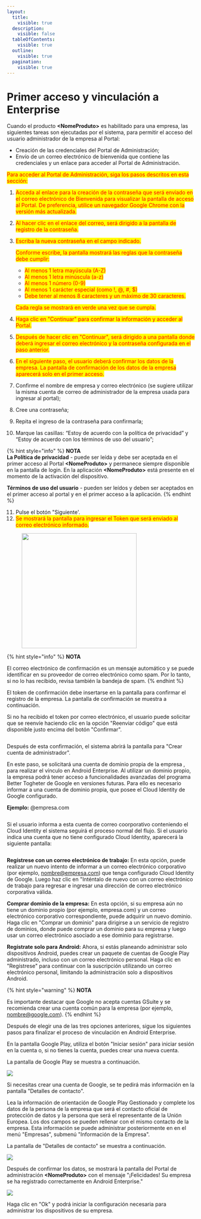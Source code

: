 ```yaml
---
layout:
  title:
    visible: true
  description:
    visible: false
  tableOfContents:
    visible: true
  outline:
    visible: true
  pagination:
    visible: true
---
```


# Primer acceso y vinculación a Enterprise

Cuando el producto **\<NomeProduto>** es habilitado para una empresa, las siguientes tareas son ejecutadas por el sistema, para permitir el acceso del usuario administrador de la empresa al Portal:

* Creación de las credenciales del Portal de Administración;
* Envío de un correo electrónico de bienvenida que contiene las credenciales y un enlace para acceder al Portal de Administración.

<mark style="color:red;">Para acceder al Portal de Administración, siga los pasos descritos en esta sección:</mark>

1. <mark style="color:red;">Acceda al enlace para la creación de la contraseña que será enviado en el correo electrónico de Bienvenida para visualizar la pantalla de acceso al Portal. De preferencia, utilice un navegador Google Chrome con la versión más actualizada.</mark>
2. <mark style="color:red;">Al hacer clic en el enlace del correo, será dirigido a la pantalla de registro de la contraseña.</mark>
3.  <mark style="color:red;">Escriba la nueva contraseña en el campo indicado.</mark>

    <mark style="color:red;">Conforme escribe, la pantalla mostrará las reglas que la contraseña debe cumplir:</mark>

    * <mark style="color:red;">Al menos 1 letra mayúscula (A-Z)</mark>
    * <mark style="color:red;">Al menos 1 letra minúscula (a-z)</mark>
    * <mark style="color:red;">Al menos 1 número (0-9)</mark>
    * <mark style="color:red;">Al menos 1 carácter especial (como !, @, #, $)</mark>
    * <mark style="color:red;">Debe tener al menos 8 caracteres y un máximo de 30 caracteres.</mark>

    <mark style="color:red;">Cada regla se mostrará en verde una vez que se cumpla.</mark>
4. <mark style="color:red;">Haga clic en "Continuar" para confirmar la información y acceder al Portal.</mark>
5. <mark style="color:red;">Después de hacer clic en "Continuar", será dirigido a una pantalla donde deberá ingresar el correo electrónico y la contraseña configurada en el paso anterior.</mark>
6. <mark style="color:red;">En el siguiente paso, el usuario deberá confirmar los datos de la empresa. La pantalla de confirmación de los datos de la empresa aparecerá solo en el primer acceso.</mark>
7. Confirme el nombre de empresa y correo electrónico (se sugiere utilizar la misma cuenta de correo de administrador de la empresa usada para ingresar al portal);&#x20;
8. Cree una contraseña;
9. Repita el ingreso de la contraseña para confirmarla;
10. Marque las casillas: “Estoy de acuerdo con la política de privacidad” y “Estoy de acuerdo con los términos de uso del usuario”;

{% hint style="info" %}
**NOTA**\
**La Política de privacidad** - puede ser leída y debe ser aceptada en el primer acceso al  Portal **\<NomeProduto>** y permanece siempre disponible en la pantalla de login. En la aplicación **\<NomeProduto>** está presente en el momento de la activación del dispositivo.

**Términos de uso del usuario** - pueden ser leídos y deben ser aceptados en el primer acceso al portal y en el primer acceso a la aplicación.
{% endhint %}

11. Pulse el botón "Siguiente'.
12. <mark style="color:red;">Se mostrará la pantalla para ingresar el Token que será enviado al correo electrónico informado.</mark>

<figure><img src="../../.gitbook/assets/image (18).png" alt="" width="308"><figcaption></figcaption></figure>

{% hint style="info" %}
**NOTA**

El correo electrónico de confirmación es un mensaje automático y se puede identificar en su proveedor de correo electrónico como spam. Por lo tanto, si no lo has recibido, revisa también la bandeja de spam.
{% endhint %}

El token de confirmación debe insertarse en la pantalla para confirmar el registro de la empresa. La pantalla de confirmación se muestra a continuación.

Si no ha recibido el token por correo electrónico, el usuario puede solicitar que se reenvíe haciendo clic en la opción "Reenviar código" que está disponible justo encima del botón "Confirmar".

<figure><img src="../../.gitbook/assets/image (19).png" alt=""><figcaption></figcaption></figure>

Después de esta confirmación, el sistema abrirá la pantalla para "Crear cuenta de administrador".&#x20;

En este paso, se solicitará una cuenta de dominio propia de la empresa , para realizar el vínculo en Android Enterprise. Al utilizar un dominio propio, la empresa podrá tener acceso a funcionalidades avanzadas del programa Better Togheter de Google en versiones futuras. Para ello es necesario informar a una cuenta de dominio propia, que posee el Cloud Identity de Google configurado.

**Ejemplo:** @empresa.com

<figure><img src="../../.gitbook/assets/image (5).png" alt=""><figcaption></figcaption></figure>

Si el usuario informa a esta cuenta de correo coorporativo conteniendo el Cloud Identity el sistema seguirá el proceso normal del flujo. Si el usuario indica una cuenta que no tiene configurado Cloud Identity, aparecerá la siguiente pantalla:

<figure><img src="../../.gitbook/assets/Tela 2_Espanhol.png" alt=""><figcaption></figcaption></figure>

**Regístrese con un correo electrónico de trabajo:** En esta opción, puede realizar un nuevo intento de informar a un correo electrónico corporativo (por ejemplo, nombre@empresa.com) que tenga configurado Cloud Identity de Google. Luego haz clic en "Inténtalo de nuevo con un correo electrónico de trabajo para regresar e ingresar una dirección de correo electrónico corporativa válida.

**Comprar dominio de la empresa:** En esta opción, si su empresa aún no tiene un dominio propio (por ejemplo, empresa.com) y un correo electrónico corporativo correspondiente, puede adquirir un nuevo dominio. Haga clic en "Comprar un dominio" para dirigirse a un servicio de registro de dominios, donde puede comprar un dominio para su empresa y luego usar un correo electrónico asociado a ese dominio para registrarse.

**Regístrate solo para Android:** Ahora, si estás planeando administrar solo dispositivos Android, puedes crear un paquete de cuentas de Google Play administrado, incluso con un correo electrónico personal. Haga clic en "Regístrese" para continuar con la suscripción utilizando un correo electrónico personal, limitando la administración solo a dispositivos Android.

{% hint style="warning" %}
**NOTA**

Es importante destacar que Google no acepta cuentas GSuite y se recomienda crear una cuenta común para la empresa (por ejemplo, nombre@google.com).
{% endhint %}

Después de elegir una de las tres opciones anteriores, sigue los siguientes pasos para finalizar el proceso de vinculación en Android Enterprise.&#x20;

En la pantalla Google Play, utiliza el botón "Iniciar sesión" para iniciar sesión en la cuenta o, si no tienes la cuenta, puedes crear una nueva cuenta.

La pantalla de Google Play se muestra a continuación.

![](<../../.gitbook/assets/4 (5).png>)

Si necesitas crear una cuenta de Google, se te pedirá más información en la pantalla "Detalles de contacto".

Lea la información de orientación de Google Play Gestionado y complete los datos de la persona de la empresa que será el contacto oficial de protección de datos y la persona que será el representante de la Unión Europea. Los dos campos se pueden rellenar con el mismo contacto de la empresa. Esta información se puede administrar posteriormente en en el menú "Empresas", submenú "Información de la Empresa".&#x20;

La pantalla de "Detalles de contacto" se muestra a continuación.

![](<../../.gitbook/assets/5 (5).png>)

Después de confirmar los datos, se mostrará la pantalla del Portal de administración **\<NomeProduto>** con el mensaje "¡Felicidades! Su empresa se ha registrado correctamente en Android Enterprise."

![](<../../.gitbook/assets/6 (5).png>)

Haga clic en "Ok" y podrá iniciar la configuración necesaria para administrar los dispositivos de su empresa.
